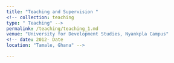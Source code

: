 ```yaml
---
title: "Teaching and Supervision "
<!-- collection: teaching
type: " Teaching" -->
permalink: /teaching/teaching_1.md
venue: "University for Development Studies, Nyankpla Campus"
<!-- date: 2012- Date 
location: "Tamale, Ghana" -->

---
```


